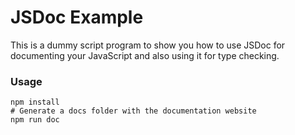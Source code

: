 # JSDoc Example

This is a dummy script program to show you how to use JSDoc for documenting your JavaScript and also using it for type checking.

### Usage

```
npm install
# Generate a docs folder with the documentation website
npm run doc
```

